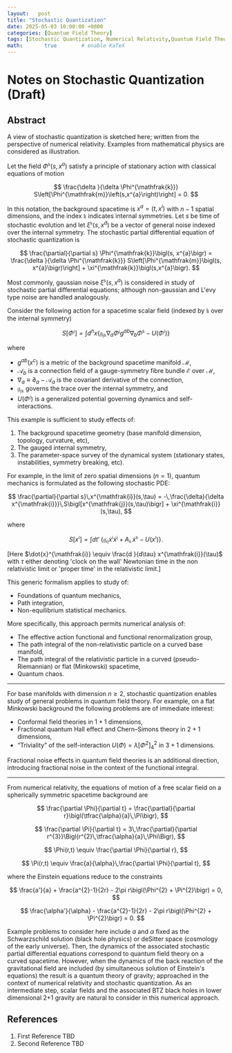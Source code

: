 ```yaml
---
layout:   post
title: "Stochastic Quantization"
date: 2025-05-03 10:00:00 +0800
categories: [Quantum Field Theory]
tags: [Stochastic Quantization, Numerical Relativity,Quantum Field Theory, Stochastic Calculus, Triviality, Blackholes, NonequilibriumQFT, PathIntegrals, Foundations QM]
math:       true        # enable KaTeX
---
```

# Notes on Stochastic Quantization (Draft)

## Abstract

A view of stochastic quantization is sketched here; written from the perspective of numerical relativity. Examples from mathematical physics are considered as illustration.

Let the field $\Phi^{\mathfrak{k}}\bigl(s, x^{a}\bigr)$ satisfy a principle of stationary action with classical equations of motion

$$
\frac{\delta }{\delta \Phi^{\mathfrak{k}}} S\left[\Phi^{\mathfrak{m}}\left(s,x^{a}\right)\right] = 0.
$$


In this notation, the background spacetime is $x^{a} = (t,x^{i})$ with $n-1$ spatial dimensions,  and the index $\mathfrak{k}$ indicates internal symmetries.  Let $s$ be time of stochastic evolution and let $\xi^{\mathfrak{k}}(s,x^{d})$ be a vector of general noise indexed over the internal symmetry.  The stochastic partial differential equation of stochastic quantization is

$$
\frac{\partial}{\partial s} \Phi^{\mathfrak{k}}\bigl(s, x^{a}\bigr) = \frac{\delta }{\delta \Phi^{\mathfrak{k}}} S\left[\Phi^{\mathfrak{m}}\bigl(s, x^{a}\bigr)\right] + \xi^{\mathfrak{k}}\bigl(s,x^{a}\bigr).
$$

Most commonly, gaussian noise $\xi^{\mathfrak{k}}\bigl(s,x^{a}\bigr)$ is considered  in study of stochastic partial differential equations; although  non-gaussian and L\'evy type noise are handled analogously.


Consider the following action for a spacetime scalar field (indexed by $\mathfrak{k}$ over the internal symmetry) 

$$
S\bigl[\Phi^{\mathfrak{i}}\bigr] = \int d^{n}x\bigl\{ \mathfrak{g}_{\mathfrak{j} \mathfrak{k}}\nabla_{a} \Phi^{\mathfrak{j}} g^{ab}  \nabla_{b}  \Phi^{\mathfrak{k}} - U\bigl(\Phi^{\mathfrak{i}}\bigr)\bigr\}
$$

where

- $g^{ab}(x^{c})$ is a metric of the background spacetime manifold $\mathcal{M}$,
- $\mathcal{A}_{b}$ is a connection field of a gauge-symmetry fibre bundle $\mathcal{E}$ over $\mathcal{M}$,
- $\nabla_{a} \equiv \partial_{a} - \mathcal{A}_{a}$ is the covariant derivative of the connection,
- $\mathfrak{g}_{\mathfrak{j}\mathfrak{k}}$ governs the trace over the internal symmetry, and
- $U(\Phi^{\mathfrak{j}})$ is a generalized potential governing dynamics and self-interactions.

This example is sufficient to study effects of:

1. The background spacetime geometry (base manifold dimension, topology, curvature, etc),
2. The gauged internal symmetry,
3. The parameter-space survey of the dynamical system (stationary states, instabilities, symmetry breaking, etc).



For example, in the limit of zero spatial dimensions ($n=1$), quantum mechanics is formulated as the following stochastic PDE:

$$
\frac{\partial}{\partial s}\,x^{\mathfrak{i}}(s,\tau) = -\,\frac{\delta}{\delta x^{\mathfrak{i}}}\,S\bigl[x^{\mathfrak{j}}(s,\tau)\bigr] + \xi^{\mathfrak{i}}(s,\tau),
$$

where 

$$
S[x^{\mathfrak{l}}] = \int dt'\;\bigl\{\mathfrak{g}_{\mathfrak{i}\mathfrak{j}} \dot{x}^{\mathfrak{i}}\dot{x}^{\mathfrak{j}} + A_{\mathfrak{k}}\,\dot{x}^{\mathfrak{k}} - U(x^{\mathfrak{l}})\bigr\}.
$$

[Here $\dot{x}^{\mathfrak{i}} \equiv \frac{d }{d\tau} x^{\mathfrak{i}}(\tau)$ with $\tau$ either denoting 'clock on the wall' Newtonian time in the non relativistic limit or 'proper time' in the relativistic limit.]

This generic formalism applies to study of:

- Foundations of quantum mechanics,
- Path integration,
- Non-equilibrium statistical mechanics.

More specifically, this approach permits numerical analysis of:

- The effective action functional and functional renormalization group,
- The path integral of the non-relativistic particle on a curved base manifold,
- The path integral of the relativistic particle in a curved (pseudo-Riemannian) or flat (Minkowski) spacetime,
- Quantum chaos.

---

For base manifolds with dimension $n \ge 2$, stochastic quantization enables study of general problems in quantum field theory.  For example, on a flat Minkowski background the following problems are of immediate interest:

- Conformal field theories in $1+1$ dimensions,
- Fractional quantum Hall effect and Chern–Simons theory in $2+1$ dimensions,
- “Triviality” of the self-interaction $U(\Phi)=\lambda\left[\Phi^{2}\right]^{2}_{4}$ in $3+1$ dimensions.

Fractional noise effects in quantum field theories is an additional direction, introducing fractional noise in the context of the functional integral.

---

From numerical relativity, the equations of motion of a free scalar field on a spherically symmetric spacetime background are

$$
\frac{\partial \Phi}{\partial t} = \frac{\partial}{\partial r}\bigl(\tfrac{\alpha}{a}\,\Pi\bigr),
$$

$$
\frac{\partial \Pi}{\partial t} = 3\,\frac{\partial}{\partial r^{3}}\Bigl(r^{2}\,\tfrac{\alpha}{a}\,\Phi\Bigr),
$$

$$
\Phi(r,t) \equiv \frac{\partial \Phi}{\partial r},
$$

$$
\Pi(r,t) \equiv \frac{a}{\alpha}\,\frac{\partial \Phi}{\partial t},
$$

where the Einstein equations reduce to the constraints

$$
\frac{a'}{a} + \frac{a^{2}-1}{2r} - 2\pi r\bigl(\Phi^{2} + \Pi^{2}\bigr) = 0,
$$

$$
\frac{\alpha'}{\alpha} - \frac{a^{2}-1}{2r} - 2\pi r\bigl(\Phi^{2} + \Pi^{2}\bigr) = 0.
$$

Example problems to consider here include $a$ and $\alpha$ fixed as the Schwarzschild solution (black hole physics) or deSitter
space (cosmology of the early universe). Then, the dynamics of the associated stochastic partial differential equations correspond
to quantum field theory on a curved spacetime. However, when the dynamics of the back reaction of the gravitational field are
included  (by simultaneous solution of Einstein's equations) the result is a quantum theory of gravity; approached in the context
of numerical relativity and stochastic quantization. As an intermediate step, scalar fields and the associated BTZ black holes in
lower dimensional 2+1 gravity are natural to consider in this numerical approach. 

## References

1. First Reference TBD
2. Second Reference TBD